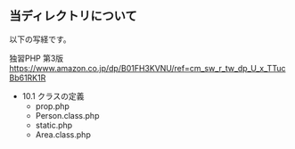 ## 当ディレクトリについて
以下の写経です。

独習PHP 第3版  
https://www.amazon.co.jp/dp/B01FH3KVNU/ref=cm_sw_r_tw_dp_U_x_TTucBb61RK1R

* 10.1 クラスの定義
  * prop.php
  * Person.class.php
  * static.php
  * Area.class.php
  
